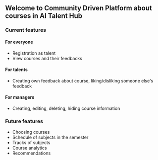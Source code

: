 ## Welcome to Community Driven Platform about courses in AI Talent Hub
### Сurrent features
#### For everyone
- Registration as talent
- View courses and their feedbacks
#### For talents
- Creating own feedback about course, liking/disliking someone else's feedback
#### For managers
- Creating, editing, deleting, hiding course information

### Future features
- Сhoosing courses
- Schedule of subjects in the semester
- Tracks of subjects
- Сourse analytics
- Recommendations
  
